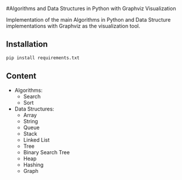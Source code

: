 #Algorithms and Data Structures in Python with Graphviz Visualization

Implementation of the main Algorithms in Python and Data Structure implementations with Graphviz as the visualization tool.

## Installation

```bash
pip install requirements.txt
```

## Content

- Algorithms:
    - Search
    - Sort
- Data Structures:
    - Array
    - String
    - Queue
    - Stack
    - Linked List
    - Tree
    - Binary Search Tree
    - Heap
    - Hashing
    - Graph
